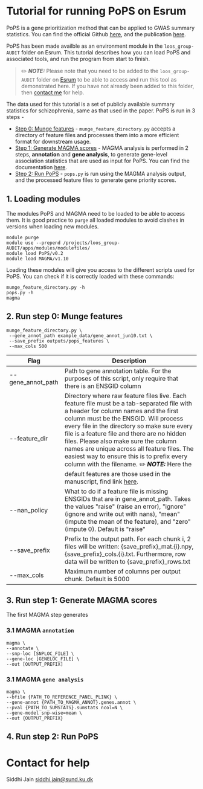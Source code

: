 # Tutorial for running PoPS on Esrum
PoPS is a gene prioritization method that can be applied to GWAS summary statistics. You can find the official Github [here](https://github.com/FinucaneLab/pops), and the publication [here](https://doi.org/10.1038/s41588-023-01443-6).

PoPS has been made availble as an environment module in the `loos_group-AUDIT` folder on Esrum. This tutorial describes how you can load PoPS and associated tools, and run the program from start to finish.

> ✏️ **_NOTE:_** Please note that you need to be added to the `loos_group-AUDIT` folder on [Esrum](https://cbmr-data.github.io/esrum/) to be able to access and run this tool as demonstrated here. If you have not already been added to this folder, then [contact me](#contact-for-help) for help. 

The data used for this tutorial is a set of publicly available summary statistics for schizophrenia, same as that used in the paper. PoPS is run in 3 steps - 

- [Step 0: Munge features](#2-run-step-0-munge-features) - `munge_feature_directory.py` accepts a directory of feature files and processes them into a more efficient format for downstream usage.
- [Step 1: Generate MAGMA scores](#3-run-step-1-generate-magma-scores) - MAGMA analysis is performed in 2 steps, **annotation** and **gene analysis**, to generate gene-level association statistics that are used as input for PoPS. You can find the documentation [here](https://cncr.nl/research/magma/).
- [Step 2: Run PoPS](#4-run-step-2-run-pops) - `pops.py` is run using the MAGMA analysis output, and the processed feature files to generate gene priority scores.

## 1. Loading modules
The modules PoPS and MAGMA need to be loaded to be able to access them. It is good practice to `purge` all loaded modules to avoid clashes in versions when loading new modules.

```
module purge
module use --prepend /projects/loos_group-AUDIT/apps/modules/modulefiles/
module load PoPS/v0.2
module load MAGMA/v1.10 
```
Loading these modules will give you access to the different scripts used for PoPS. You can check if it is correctly loaded with these commands: 
```
munge_feature_directory.py -h
pops.py -h
magma
```

## 2. Run step 0: Munge features
```
munge_feature_directory.py \
 --gene_annot_path example_data/gene_annot_jun10.txt \
 --save_prefix outputs/pops_features \
 --max_cols 500
```
| Flag | Description |
|-|-|
| --gene_annot_path | Path to gene annotation table. For the purposes of this script, only require that there is an ENSGID column |
| --feature_dir | Directory where raw feature files live. Each feature file must be a tab-separated file with a header for column names and the first column must be the ENSGID. Will process every file in the directory so make sure every file is a feature file and there are no hidden files. Please also make sure the column names are unique across all feature files. The easiest way to ensure this is to prefix every column with the filename. ✏️ **_NOTE:_** Here the default features are those used in the manuscript, find link [here](https://github.com/FinucaneLab/pops/issues/7). |
| --nan_policy | What to do if a feature file is missing ENSGIDs that are in gene_annot_path. Takes the values "raise" (raise an error), "ignore" (ignore and write out with nans), "mean" (impute the mean of the feature), and "zero" (impute 0). Default is "raise" |
| --save_prefix | Prefix to the output path. For each chunk i, 2 files will be written: {save_prefix}_mat.{i}.npy, {save_prefix}_cols.{i}.txt. Furthermore, row data will be written to {save_prefix}_rows.txt |
| --max_cols | Maximum number of columns per output chunk. Default is 5000 |

## 3. Run step 1: Generate MAGMA scores
The first MAGMA step generates 
### 3.1 MAGMA `annotation`
```
magma \
--annotate \
--snp-loc [SNPLOC_FILE] \
--gene-loc [GENELOC_FILE] \
--out [OUTPUT_PREFIX]
```

### 3.1 MAGMA `gene analysis`
```
magma \
--bfile {PATH_TO_REFERENCE_PANEL_PLINK} \
--gene-annot {PATH_TO_MAGMA_ANNOT}.genes.annot \
--pval {PATH_TO_SUMSTATS}.sumstats ncol=N \
--gene-model snp-wise=mean \
--out {OUTPUT_PREFIX}
```

## 4. Run step 2: Run PoPS

# Contact for help
Siddhi Jain
siddhi.jain@sund.ku.dk
